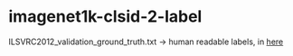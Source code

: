 # imagenet1k-clsid-2-label

ILSVRC2012_validation_ground_truth.txt -> human readable labels, in [here](https://github.com/mayorx/imagenet1k-clsid-2-label/blob/main/imagenet1k-clsid-2-label.txt)
